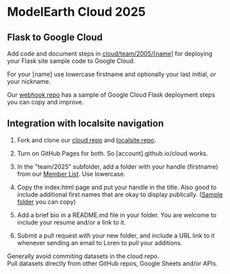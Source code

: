# ModelEarth Cloud 2025

## Flask to Google Cloud

Add code and document steps in [cloud/team/2005/[name]](https://github.com/modelearth/cloud/) for deploying your Flask site sample code to Google Cloud. 

For your [name] use lowercase firstname and optionally your last initial, or your nickname.

Our [webhook repo](https://github.com/modelearth/webhook/) has a sample of Google Cloud Flask deployment steps you can copy and improve.


## Integration with localsite navigation

1. Fork and clone our [cloud repo](https://github.com/modelearth/cloud) and [localsite repo](https://github.com/modelearth/localsite). 

2. Turn on GitHub Pages for both. So [account].github.io/cloud works.

3. In the "team/2025" subfolder, add a folder with your handle (firstname) from our [Member List](https://model.earth/community/members). Use lowercase.

4. Copy the index.html page and put your handle in the title. Also good to include additional first names that are okay to display publically. ([Sample folder](team/2025/loren) you can copy)

5. Add a brief bio in a README.md file in your folder. You are welcome to include your resume and/or a link to it.

6. Submit a pull request with your new folder, and include a URL link to it whenever sending an email to Loren to pull your additions.


Generally avoid commiting datasets in the cloud repo.  
Pull datasets directly from other GitHub repos, Google Sheets and/or APIs.

<!--
Let's document trying [Cursor AI with Claude](https://cursor.com).

CoLabs + [Anvil](https://anvil.works/learn/tutorials/data-science#connecting-notebooks) + [Plotly](https://plotly.com/python) and [Seaborn](https://seaborn.pydata.org/examples/index.html) + [Cursor](https://www.cursor.com/) 

[Cloudflare Workers](https://developers.cloudflare.com/workers/) to create an app.
-->
